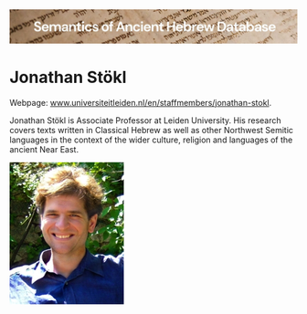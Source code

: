 <html><body><img id="banner" src="../../images/banners/banner.png" alt="banner" /></body></html>

# Jonathan Stökl

Webpage: <a href="www.universiteitleiden.nl/en/staffmembers/jonathan-stokl">www.universiteitleiden.nl/en/staffmembers/jonathan-stokl</a>.

Jonathan Stökl is Associate Professor at Leiden University. His research covers texts written in Classical Hebrew as well as other Northwest Semitic languages in the context of the wider culture, religion and languages of the ancient Near East.

![t. jonathan stökl](../images/photos/t._jonathan_stokl.jpg "Jonathan Stökl")
